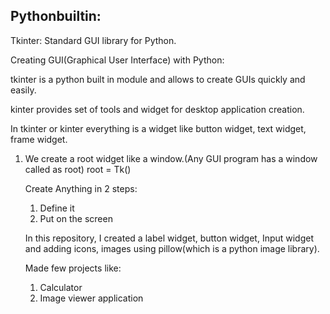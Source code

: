 ## Pythonbuiltin:
Tkinter: Standard GUI library for Python.

Creating GUI(Graphical User Interface) with Python:

tkinter is a python built in module and allows to create GUIs quickly and easily.

kinter provides set of tools and widget for desktop application creation.

In tkinter or kinter everything is a widget like button widget, text widget, frame widget.

1. We create a root widget like a window.(Any GUI program has a window called as root)
   root = Tk()

   Create Anything in 2 steps:
   1. Define it
   2. Put on the screen
  
   In this repository, I created a label widget, button widget, Input widget and adding icons, images using pillow(which is a python image library).
   
   Made few projects like:
   1. Calculator
   2. Image viewer application
